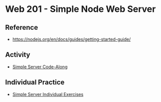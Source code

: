 # Web 201 - Simple Node Web Server

## Reference
- https://nodejs.org/en/docs/guides/getting-started-guide/

## Activity
- [Simple Server Code-Along](SimpleServerCodeAlong.md)

## Individual Practice
- [Simple Server Individual Exercises](SimpleServerIndividualExercises.md)